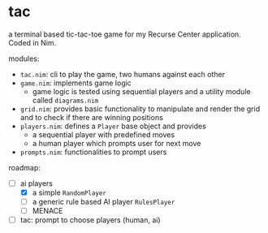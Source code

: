 # tac

a terminal based tic-tac-toe game for my Recurse Center application. Coded in Nim.

modules:
- `tac.nim`: cli to play the game, two humans against each other
- `game.nim`: implements game logic
  - game logic is tested using sequential players and a utility module called `diagrams.nim`
- `grid.nim`: provides basic functionality to manipulate and render the grid and to check if there are winning positions
- `players.nim`: defines a `Player` base object and provides
  - a sequential player with predefined moves
  - a human player which prompts user for next move
- `prompts.nim`: functionalities to prompt users

roadmap:
- [ ] ai players
  - [x] a simple `RandomPlayer`
  - [ ] a generic rule based AI player `RulesPlayer`
  - [ ] MENACE
- [ ] tac: prompt to choose players (human, ai)
